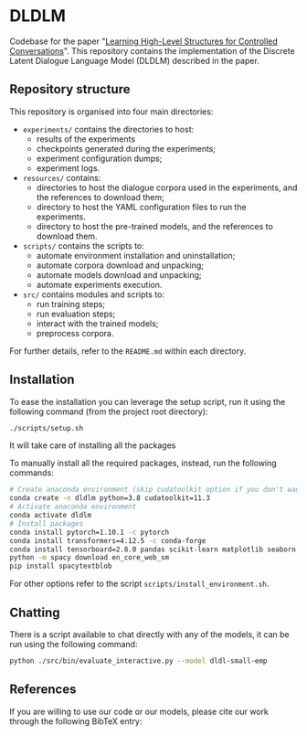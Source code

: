 # DLDLM

Codebase for the paper "[Learning High-Level Structures for Controlled Conversations]()". 
This repository contains the implementation of the Discrete Latent Dialogue Language Model (DLDLM) described in the paper.

## Repository structure

This repository is organised into four main directories:

- `experiments/` contains the directories to host:  
    - results of the experiments 
    - checkpoints generated during the experiments;
    - experiment configuration dumps;
    - experiment logs.
- `resources/` contains:
    - directories to host the dialogue corpora used in the experiments, and the references to download them;
    - directory to host the YAML configuration files to run the experiments.
    - directory to host the pre-trained models, and the references to download them.
- `scripts/` contains the scripts to:
    - automate environment installation and uninstallation;
    - automate corpora download and unpacking;
    - automate models download and unpacking;
    - automate experiments execution.
- `src/` contains modules and scripts to: 
    - run training steps;
    - run evaluation steps;
    - interact with the trained models;
    - preprocess corpora.

For further details, refer to the `README.md` within each directory.

## Installation

To ease the installation you can leverage the setup script, run it using the following command (from the project root directory):

```bash
./scripts/setup.sh
```

It will take care of installing all the packages 

To manually install all the required packages, instead, run the following commands:

```bash
# Create anaconda environment (skip cudatoolkit option if you don't want to use the GPU)
conda create -n dldlm python=3.8 cudatoolkit=11.3
# Activate anaconda environment
conda activate dldlm
# Install packages
conda install pytorch=1.10.1 -c pytorch
conda install transformers=4.12.5 -c conda-forge
conda install tensorboard=2.8.0 pandas scikit-learn matplotlib seaborn spacy -c conda-forge
python -m spacy download en_core_web_sm
pip install spacytextblob
```

For other options refer to the script `scripts/install_environment.sh`.

## Chatting

There is a script available to chat directly with any of the models, it can be run using the following command:

```bash
python ./src/bin/evaluate_interactive.py --model dldl-small-emp
```

## References

If you are willing to use our code or our models, please cite our work through the following BibTeX entry:

```bibtex

```